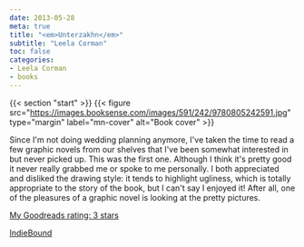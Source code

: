 ```yaml
---
date: 2013-05-28
meta: true
title: "<em>Unterzakhn</em>"
subtitle: "Leela Corman"
toc: false
categories:
- Leela Corman
- books
---
```


{{< section "start" >}}
{{< figure src="https://images.booksense.com/images/591/242/9780805242591.jpg" type="margin" label="mn-cover" alt="Book cover" >}}

Since I'm not doing wedding planning anymore, I've taken the time to read a few graphic novels from our shelves that I've been somewhat interested in but never picked up. This was the first one. Although I think it's pretty good it never really grabbed me or spoke to me personally. I both appreciated and disliked the drawing style: it tends to highlight ugliness, which is totally appropriate to the story of the book, but I can't say I enjoyed it! After all, one of the pleasures of a graphic novel is looking at the pretty pictures.

[My Goodreads rating: 3 stars](https://www.goodreads.com/review/show/625732008)  

[IndieBound](https://www.indiebound.org/book/9780805242591)
